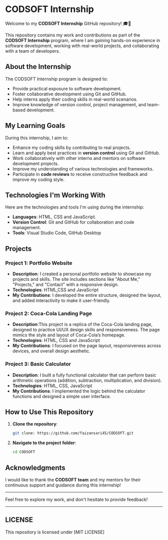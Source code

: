 # CODSOFT Internship

Welcome to my **CODSOFT Internship** GitHub repository! 🎓🚀

This repository contains my work and contributions as part of the **CODSOFT Internship** program, where I am gaining hands-on experience in software development, working with real-world projects, and collaborating with a team of developers.

## About the Internship

The CODSOFT Internship program is designed to:
- Provide practical exposure to software development.
- Foster collaborative development using Git and GitHub.
- Help interns apply their coding skills in real-world scenarios.
- Improve knowledge of version control, project management, and team-based development.

## My Learning Goals

During this internship, I aim to:
- Enhance my coding skills by contributing to real projects.
- Learn and apply best practices in **version control** using Git and GitHub.
- Work collaboratively with other interns and mentors on software development projects.
- Improve my understanding of various technologies and frameworks.
- Participate in **code reviews** to receive constructive feedback and improve my coding style.

## Technologies I'm Working With

Here are the technologies and tools I'm using during the internship:
- **Languages**: HTML, CSS and JavaScript.
- **Version Control**: Git and GitHub for collaboration and code management.
- **Tools**: Visual Studio Code, GitHub Desktop

## Projects

### Project 1: Portfolio Website
- **Description**:  I created a personal portfolio website to showcase my projects and skills. The site includes sections like "About Me," "Projects," and "Contact" with a responsive design.
- **Technologies**: HTML,CSS and JavaScript
- **My Contributions**:  I developed the entire structure, designed the layout, and added interactivity to make it user-friendly.

### Project 2: Coca-Cola Landing Page
- **Description**:This project is a replica of the Coca-Cola landing page, designed to practice UI/UX design skills and responsiveness. The page mimics the style and layout of Coca-Cola’s homepage.
- **Technologies**: HTML, CSS and JavaScript
- **My Contributions**: I focused on the page layout, responsiveness across devices, and overall design aesthetic.

### Project 3: Basic Calculator
- **Description**: I built a fully functional calculator that can perform basic arithmetic operations (addition, subtraction, multiplication, and division).
- **Technologies**: HTML, CSS, JavaScript
- **My Contributions**: I implemented the logic behind the calculator functions and designed a simple user interface.

## How to Use This Repository

1. **Clone the repository**:
   ```bash
   git clone: https://github.com/faizansari45/CODSOFT.git
   ```

2. **Navigate to the project folder**:
   ```bash
   cd CODSOFT
   ```


## Acknowledgments

I would like to thank the **CODSOFT team** and my mentors for their continuous support and guidance during this internship!

---

Feel free to explore my work, and don't hesitate to provide feedback!

---

## LICENSE

This repository is licensed under [MIT LICENSE]
